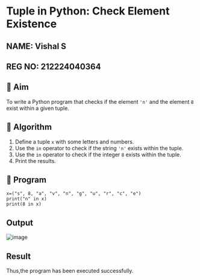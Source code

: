 # Tuple in Python: Check Element Existence

## NAME: Vishal S

## REG NO: 212224040364

## 🎯 Aim
To write a Python program that checks if the element `'n'` and the element `8` exist within a given tuple.

## 🧠 Algorithm
1. Define a tuple `x` with some letters and numbers.
2. Use the `in` operator to check if the string `'n'` exists within the tuple.
3. Use the `in` operator to check if the integer `8` exists within the tuple.
4. Print the results.

## 🧾 Program
```
x=("s", 8, "a", "v", "n", "g", "u", "r", "c", "e") 
print("n" in x) 
print(8 in x)
```
## Output

![image](https://github.com/user-attachments/assets/61cfde2a-ddc3-49a0-99eb-7bfc2dafc72d)

## Result

Thus,the program has been executed successfully.
